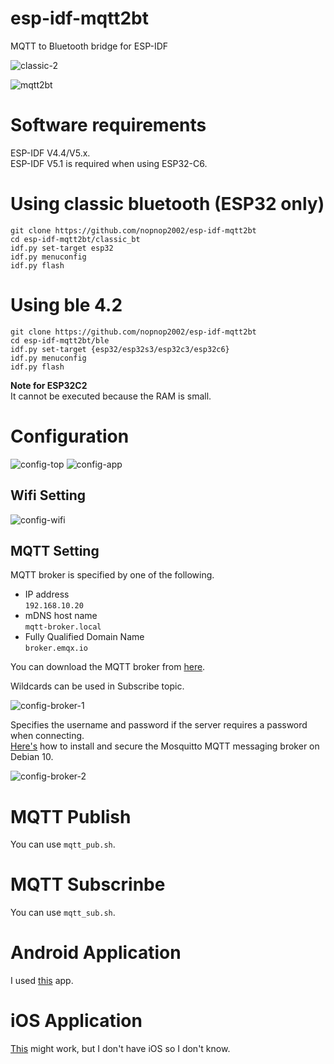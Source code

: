 # esp-idf-mqtt2bt
MQTT to Bluetooth bridge for ESP-IDF

![classic-2](https://github.com/nopnop2002/esp-idf-mqtt2bt/assets/6020549/30d65ad1-6ba6-4930-9acd-2b69cf9c87ef)

![mqtt2bt](https://github.com/nopnop2002/esp-idf-mqtt2bt/assets/6020549/ce1d70f7-ca03-44e4-8062-449e88d6b7ec)


# Software requirements
ESP-IDF V4.4/V5.x.   
ESP-IDF V5.1 is required when using ESP32-C6.   


# Using classic bluetooth (ESP32 only)

```
git clone https://github.com/nopnop2002/esp-idf-mqtt2bt
cd esp-idf-mqtt2bt/classic_bt
idf.py set-target esp32
idf.py menuconfig
idf.py flash
```


# Using ble 4.2

```
git clone https://github.com/nopnop2002/esp-idf-mqtt2bt
cd esp-idf-mqtt2bt/ble
idf.py set-target {esp32/esp32s3/esp32c3/esp32c6}
idf.py menuconfig
idf.py flash
```

__Note for ESP32C2__   
It cannot be executed because the RAM is small.


# Configuration
![config-top](https://github.com/nopnop2002/esp-idf-mqtt2bt/assets/6020549/5d10c7ca-473d-4d06-8a5b-c436691c9fb5)
![config-app](https://github.com/nopnop2002/esp-idf-mqtt2bt/assets/6020549/758fc8e0-929a-47fa-8183-b8f1b12b1c5b)

## Wifi Setting
![config-wifi](https://github.com/nopnop2002/esp-idf-mqtt2bt/assets/6020549/91bd776e-32ad-4873-8ace-d7d7d0cde445)

## MQTT Setting
MQTT broker is specified by one of the following.
- IP address   
 ```192.168.10.20```   
- mDNS host name   
 ```mqtt-broker.local```   
- Fully Qualified Domain Name   
 ```broker.emqx.io```

You can download the MQTT broker from [here](https://github.com/nopnop2002/esp-idf-mqtt-broker).   

Wildcards can be used in Subscribe topic.   

![config-broker-1](https://github.com/nopnop2002/esp-idf-mqtt2bt/assets/6020549/527f1b35-56f4-4a48-aaba-3771535c88cf)

Specifies the username and password if the server requires a password when connecting.   
[Here's](https://www.digitalocean.com/community/tutorials/how-to-install-and-secure-the-mosquitto-mqtt-messaging-broker-on-debian-10) how to install and secure the Mosquitto MQTT messaging broker on Debian 10.   

![config-broker-2](https://github.com/nopnop2002/esp-idf-mqtt2bt/assets/6020549/7593b28f-d777-4e14-99cb-5feea4936aa4)

# MQTT Publish
You can use ```mqtt_pub.sh```.

# MQTT Subscrinbe
You can use ```mqtt_sub.sh```.

# Android Application   
I used [this](https://play.google.com/store/apps/details?id=de.kai_morich.serial_bluetooth_terminal) app.   


# iOS Application   
[This](https://apps.apple.com/jp/app/bluetooth-v2-1-spp-setup/id6449416841) might work, but I don't have iOS so I don't know.   

